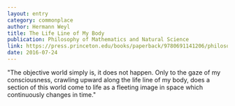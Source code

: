 ```yaml
---
layout: entry
category: commonplace
author: Hermann Weyl
title: The Life Line of My Body
publication: Philosophy of Mathematics and Natural Science
link: https://press.princeton.edu/books/paperback/9780691141206/philosophy-of-mathematics-and-natural-science
date: 2016-07-24
---
```


"The objective world simply is, it does not happen. Only to the gaze of my consciousness, crawling upward along the life line of my body, does a section of this world come to life as a fleeting image in space which continuously changes in time."